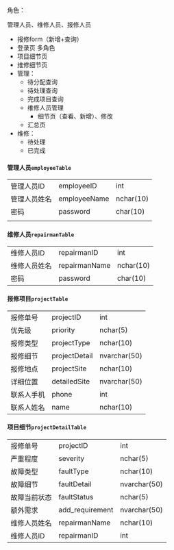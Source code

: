 角色：

管理人员、维修人员、报修人员



* 报修form（新增+查询）
* 登录页 多角色
* 项目细节页
* 维修细节页
* 管理：
  * 待分配查询
  * 待处理查询
  * 完成项目查询
  * 维修人员管理
    * 细节页（查看、新增）、修改
  * 汇总页
* 维修：
  * 待处理
  * 已完成



#### 管理人员`employeeTable`

|              |              |           |
| ------------ | ------------ | --------- |
| 管理人员ID   | employeeID   | int       |
| 管理人员姓名 | employeeName | nchar(10) |
| 密码         | password     | char(10)  |
|              |              |           |



#### 维修人员`repairmanTable`

|              |               |           |
| ------------ | ------------- | --------- |
| 维修人员ID   | repairmanID   | int       |
| 维修人员姓名 | repairmanName | nchar(10) |
| 密码         | password      | char(10)  |



#### 报修项目`projectTable`

|            |               |              |
| ---------- | ------------- | ------------ |
| 报修单号   | projectID     | int          |
| 优先级     | priority      | nchar(5)     |
| 报修类型   | projectType   | nchar(10)    |
| 报修细节   | projectDetail | nvarchar(50) |
| 报修地点   | projectSite   | nchar(10)    |
| 详细位置   | detailedSite  | nvarchar(50) |
| 联系人手机 | phone         | int          |
| 联系人姓名 | name          | nchar(10)    |



#### 项目细节`projectDetailTable`

|              |                 |              |
| ------------ | --------------- | ------------ |
| 报修单号     | projectID       | int          |
| 严重程度     | severity        | nchar(5)     |
| 故障类型     | faultType       | nchar(10)    |
| 故障细节     | faultDetail     | nvarchar(50) |
| 故障当前状态 | faultStatus     | nchar(5)     |
| 额外需求     | add_requirement | nvarchar(50) |
| 维修人员姓名 | repairmanName   | nchar(10)    |
| 维修人员ID   | repairmanID     | int          |





